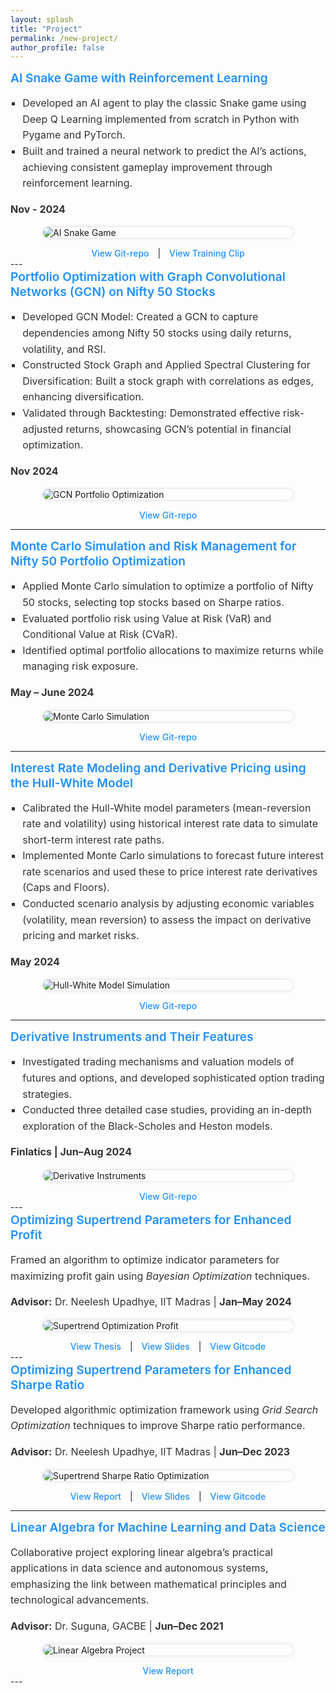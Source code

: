 ```yaml
---
layout: splash
title: "Project"
permalink: /new-project/
author_profile: false
---
```



<style>


/* .page__content {
  max-width: 900px;   /* limit the width */
  margin: 0 auto;     /* center it */
  padding: 1.0rem;    /* some space on both sides */
} */



.project-section {
  margin-bottom: 3rem;
  border-bottom: 1px solid #ccc;
  padding-bottom: 2rem;
}

.project-title {
  font-size: 1.2rem;
  font-weight: 600;
  color: #1e90ff;
  margin-bottom: 0.5rem;
}

.project-description {
  font-size: 1rem;
  color: #333;
  line-height: 1.6;
  margin-bottom: 1rem;
}

.project-description ul {
  list-style-type: square;
  padding-left: 1.2rem;
}

/* .project-image {
  width: 100%;
  max-width: 600px;
  display: block;
  margin: 1rem auto;
  border-radius: 10px;
  box-shadow: 0 0 6px rgba(0,0,0,0.15);
  transition: transform 0.2s ease;
} */
/* .project-image {
  width: 50%;            
  max-width: 400px;      
  height: auto;          
  display: block;
  margin: 1rem auto;
  border-radius: 10px;
  box-shadow: 0 0 6px rgba(0,0,0,0.15);
}  */


.project-image {
  width: auto;             /* keep natural width */
  max-width: 400px;        /* shrink if needed on large screens */
  max-height: 220px;       /* ✨ limit tall images */
  height: auto;            /* maintain proportions */
  object-fit: contain;     /* no cropping at all */
  display: block;
  margin: 1rem auto;       /* center image */
  border-radius: 10px;
  box-shadow: 0 0 6px rgba(0,0,0,0.15);
}

.project-image:hover {
  transform: scale(1.03);
}

.project-links {
  margin-top: 0.5rem;
  text-align: center;
}

.project-links a {
  color: #1e90ff;
  text-decoration: none;
  font-weight: 500;
  margin: 0 10px;
}

.project-links a:hover {
  text-decoration: underline;
}

/* Responsive */
@media (max-width: 768px) {
  .project-title {
    text-align: center;
  }
  .project-description {
    text-align: justify;
  }
  .project-links {
    display: flex;
    flex-direction: column;
    gap: 6px;
  }
}
</style>





<!-- Example project section -->


<div class="project-section">

  <div class="project-title">AI Snake Game with Reinforcement Learning</div>

  <div class="project-description">
    <ul>
      <li>Developed an AI agent to play the classic Snake game using Deep Q Learning implemented from scratch in Python with Pygame and PyTorch.</li>
      <li>Built and trained a neural network to predict the AI’s actions, achieving consistent gameplay improvement through reinforcement learning.</li>
    </ul>
    <p><strong>Nov - 2024</strong></p>
  </div>

  <img src="/images/1.gif" alt="AI Snake Game" class="project-image">

  <div class="project-links">
    <a href="https://github.com/Shafiq-Abdu/Snake_Game_AI.git" target="_blank">View Git-repo</a> |
    <a href="https://youtu.be/-tuAOXsDKyw" target="_blank">View Training Clip</a>
  </div>

</div>
---
<!-- Project2 -->
<div class="project-section">
  <div class="project-title">Portfolio Optimization with Graph Convolutional Networks (GCN) on Nifty 50 Stocks</div>

  <div class="project-description">
    <ul>
      <li>Developed GCN Model: Created a GCN to capture dependencies among Nifty 50 stocks using daily returns, volatility, and RSI.</li>
      <li>Constructed Stock Graph and Applied Spectral Clustering for Diversification: Built a stock graph with correlations as edges, enhancing diversification.</li>
      <li>Validated through Backtesting: Demonstrated effective risk-adjusted returns, showcasing GCN’s potential in financial optimization.</li>
    </ul>
    <p><strong>Nov 2024</strong></p>
  </div>

  <img src="/images/2.gif" alt="GCN Portfolio Optimization" class="project-image">

  <div class="project-links">
    <a href="https://github.com/Shafiq-Abdu/GCN_Spectral_Portfolio.git" target="_blank">View Git-repo</a>
  </div>
</div>

---

<div class="project-section">
  <div class="project-title">Monte Carlo Simulation and Risk Management for Nifty 50 Portfolio Optimization</div>

  <div class="project-description">
    <ul>
      <li>Applied Monte Carlo simulation to optimize a portfolio of Nifty 50 stocks, selecting top stocks based on Sharpe ratios.</li>
      <li>Evaluated portfolio risk using Value at Risk (VaR) and Conditional Value at Risk (CVaR).</li>
      <li>Identified optimal portfolio allocations to maximize returns while managing risk exposure.</li>
    </ul>
    <p><strong>May – June 2024</strong></p>
  </div>

  <img src="/images/3.gif" alt="Monte Carlo Simulation" class="project-image">

  <div class="project-links">
    <a href="https://github.com/Shafiq-Abdu/Monte-Carlo-portfolio.git" target="_blank">View Git-repo</a>
  </div>
</div>

---
<div class="project-section">
  <div class="project-title">Interest Rate Modeling and Derivative Pricing using the Hull-White Model</div>

  <div class="project-description">
    <ul>
      <li>Calibrated the Hull-White model parameters (mean-reversion rate and volatility) using historical interest rate data to simulate short-term interest rate paths.</li>
      <li>Implemented Monte Carlo simulations to forecast future interest rate scenarios and used these to price interest rate derivatives (Caps and Floors).</li>
      <li>Conducted scenario analysis by adjusting economic variables (volatility, mean reversion) to assess the impact on derivative pricing and market risks.</li>
    </ul>
    <p><strong>May 2024</strong></p>
  </div>

  <img src="/images/4.gif" alt="Hull-White Model Simulation" class="project-image">

  <div class="project-links">
    <a href="https://github.com/Shafiq-Abdu/Interest_Model_Hull_White.git" target="_blank">View Git-repo</a>
  </div>
</div>

---
<div class="project-section">
  <div class="project-title">Derivative Instruments and Their Features</div>

  <div class="project-description">
    <ul>
      <li>Investigated trading mechanisms and valuation models of futures and options, and developed sophisticated option trading strategies.</li>
      <li>Conducted three detailed case studies, providing an in-depth exploration of the Black-Scholes and Heston models.</li>
    </ul>
    <p><strong>Finlatics | Jun–Aug 2024</strong></p>
  </div>

  <img src="/images/5.gif" alt="Derivative Instruments" class="project-image">

  <div class="project-links">
    <a href="https://github.com/Shafiq-Abdu/Derivative_market_analysis.git" target="_blank">View Git-repo</a>
  </div>
</div>
---

<div class="project-section">
  <div class="project-title">Optimizing Supertrend Parameters for Enhanced Profit</div>

  <div class="project-description">
    <p>Framed an algorithm to optimize indicator parameters for maximizing profit gain using <em>Bayesian Optimization</em> techniques.</p>
    <p><strong>Advisor:</strong> Dr. Neelesh Upadhye, IIT Madras | <strong>Jan–May 2024</strong></p>
  </div>

  <img src="/images/6.gif" alt="Supertrend Optimization Profit" class="project-image">

  <div class="project-links">
    <a href="https://drive.google.com/file/d/1LVLeb_6oD-0l1u7OnpLZcG0PR2qSD0y4/view?usp=drive_link">View Thesis</a> |
    <a href="https://drive.google.com/file/d/1BEsEWh6Sov_E_nqXE6dj1xjnjKQ0alop/view?usp=drive_link">View Slides</a> |
    <a href="https://github.com/Shafiq-Abdu/Masters_Thesis-Seminar.git">View Gitcode</a>
  </div>
</div>
---
<div class="project-section">
  <div class="project-title">Optimizing Supertrend Parameters for Enhanced Sharpe Ratio</div>

  <div class="project-description">
    <p>Developed algorithmic optimization framework using <em>Grid Search Optimization</em> techniques to improve Sharpe ratio performance.</p>
    <p><strong>Advisor:</strong> Dr. Neelesh Upadhye, IIT Madras | <strong>Jun–Dec 2023</strong></p>
  </div>

  <img src="/images/7.gif" alt="Supertrend Sharpe Ratio Optimization" class="project-image">

  <div class="project-links">
    <a href="https://drive.google.com/file/d/12P2fP9daJdOuK8h4ZHe3NVbLzjM3QzZP/view?usp=drive_link.">View Report</a> |
    <a href="https://drive.google.com/file/d/12U5UjOgF31RsF6qTlEnapLzRuc1a1ElZ/view?usp=drive_link">View Slides</a> |
    <a href="https://github.com/Shafiq-Abdu/Masters_Thesis-Seminar.git">View Gitcode</a>
  </div>
</div>

---
<div class="project-section">
  <div class="project-title">Linear Algebra for Machine Learning and Data Science</div>

  <div class="project-description">
    <p>Collaborative project exploring linear algebra’s practical applications in data science and autonomous systems, emphasizing the link between mathematical principles and technological advancements.</p>
    <p><strong>Advisor:</strong> Dr. Suguna, GACBE | <strong>Jun–Dec 2021</strong></p>
  </div>

  <img src="/images/8.gif" alt="Linear Algebra Project" class="project-image">

  <div class="project-links">
    <a href="https://drive.google.com/file/d/17aJOT-fgtL5HDjNwfpwJnS-C-Py9wIw-/view?usp=sharing">View Report</a>
  </div>
</div>
---

